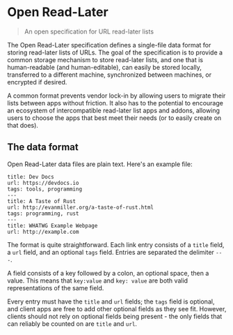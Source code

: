 # Open Read-Later
> An open specification for URL read-later lists

The Open Read-Later specification defines a single-file data format for storing read-later lists of URLs. The goal of the specification is to provide a common storage mechanism to store read-later lists, and one that is human-readable (and human-editable), can easily be stored locally, transferred to a different machine, synchronized between machines, or encrypted if desired.

A common format prevents vendor lock-in by allowing users to migrate their lists between apps without friction. It also has to the potential to encourage an ecosystem of intercompatible read-later list apps and addons, allowing users to choose the apps that best meet their needs (or to easily create on that does).

## The data format
Open Read-Later data files are plain text. Here's an example file:

```
title: Dev Docs
url: https://devdocs.io
tags: tools, programming
---
title: A Taste of Rust
url: http://evanmiller.org/a-taste-of-rust.html
tags: programming, rust
---
title: WHATWG Example Webpage
url: http://example.com
```

The format is quite straightforward. Each link entry consists of a `title` field, a `url` field, and an optional `tags` field. Entries are separated the delimiter `---`.

A field consists of a key followed by a colon, an optional space, then a value. This means that `key:value` and `key: value` are both valid representations of the same field.

Every entry must have the `title` and `url` fields; the `tags` field is optional, and client apps are free to add other optional fields as they see fit. However, clients should not rely on optional fields being present - the only fields that can reliably be counted on are `title` and `url`.
